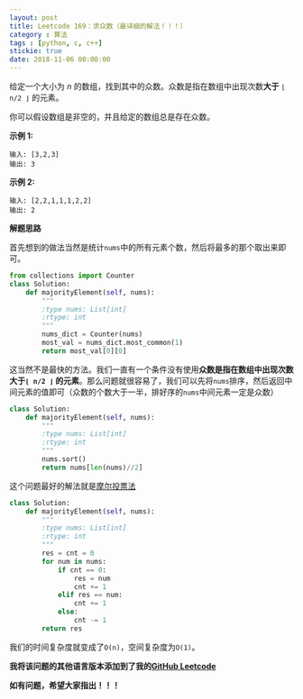 ```yaml
---
layout: post
title: Leetcode 169：求众数（最详细的解法！！！）
category : 算法
tags : [python, c, c++]
stickie: true
date: 2018-11-06 00:00:00
---
```


给定一个大小为 *n* 的数组，找到其中的众数。众数是指在数组中出现次数**大于** `⌊ n/2 ⌋` 的元素。

你可以假设数组是非空的，并且给定的数组总是存在众数。

**示例 1:**

```
输入: [3,2,3]
输出: 3
```

**示例 2:**

```
输入: [2,2,1,1,1,2,2]
输出: 2
```

**解题思路**

首先想到的做法当然是统计`nums`中的所有元素个数，然后将最多的那个取出来即可。

```python
from collections import Counter
class Solution:
    def majorityElement(self, nums):
        """
        :type nums: List[int]
        :rtype: int
        """
        nums_dict = Counter(nums)
        most_val = nums_dict.most_common(1)
        return most_val[0][0]
```

这当然不是最快的方法。我们一直有一个条件没有使用**众数是指在数组中出现次数大于`⌊ n/2 ⌋` 的元素**。那么问题就很容易了，我们可以先将`nums`排序，然后返回中间元素的值即可（众数的个数大于一半，排好序的`nums`中间元素一定是众数）

```python
class Solution:
    def majorityElement(self, nums):
        """
        :type nums: List[int]
        :rtype: int
        """
        nums.sort()
        return nums[len(nums)//2]
```

这个问题最好的解法就是[摩尔投票法](https://blog.csdn.net/qq_17550379/article/details/83818965)

```python
class Solution:
    def majorityElement(self, nums):
        """
        :type nums: List[int]
        :rtype: int
        """
        res = cnt = 0
        for num in nums:
            if cnt == 0:
                res = num
                cnt += 1
            elif res == num:
                cnt += 1
            else:
                cnt -= 1
        return res
```

我们的时间复杂度就变成了`O(n)`，空间复杂度为`O(1)`。

**我将该问题的其他语言版本添加到了我的[GitHub Leetcode](https://github.com/luliyucoordinate/Leetcode)**

**如有问题，希望大家指出！！！**

